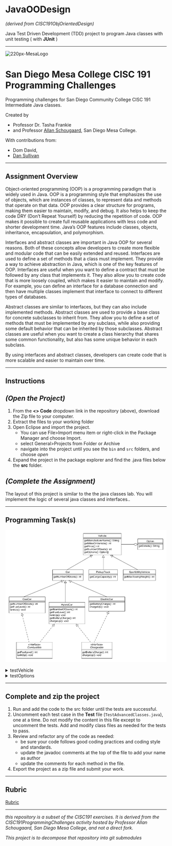 # JavaOODesign
 _(derived from CISC191ObjOrientedDesign)_


Java Test Driven Development (TDD) project to program Java classes with unit testing ( with **JUnit** )

________

![220px-MesaLogo](https://github.com/schougaard/SanDiegoMesaCISC191ProgrammingChallenges/assets/716243/334f6724-6afa-4198-9eff-7c49c472cd35)

# San Diego Mesa College CISC 191 Programming Challenges
Programming challenges for San Diego Community College CISC 191 Intermediate Java classes.

Created by
- Professor Dr. Tasha Frankie
- and Professor [Allan Schougaard](https://github.com/schougaard), San Diego Mesa College.

With contributions from: 
- Dom David,
- [Dan Sullivan](https://github.com/uid100)

________

## Assignment Overview
Object-oriented programming (OOP) is a programming paradigm that is widely used in Java. OOP is a programming style that emphasizes the use of objects, which are instances of classes, to represent data and methods that operate on that data. OOP provides a clear structure for programs, making them easier to maintain, modify, and debug. It also helps to keep the code DRY (Don’t Repeat Yourself) by reducing the repetition of code. OOP makes it possible to create full reusable applications with less code and shorter development time. Java’s OOP features include classes, objects, inheritance, encapsulation, and polymorphism.

Interfaces and abstract classes are important in Java OOP for several reasons. Both of these concepts allow developers to create more flexible and modular code that can be easily extended and reused. Interfaces are used to define a set of methods that a class must implement. They provide a way to achieve abstraction in Java, which is one of the key features of OOP. Interfaces are useful when you want to define a contract that must be followed by any class that implements it. They also allow you to create code that is more loosely coupled, which makes it easier to maintain and modify. For example, you can define an interface for a database connection and then have multiple classes implement that interface to connect to different types of databases.

Abstract classes are similar to interfaces, but they can also include implemented methods. Abstract classes are used to provide a base class for concrete subclasses to inherit from. They allow you to define a set of methods that must be implemented by any subclass, while also providing some default behavior that can be inherited by those subclasses. Abstract classes are useful when you want to create a class hierarchy that shares some common functionality, but also has some unique behavior in each subclass.

By using interfaces and abstract classes, developers can create code that is more scalable and easier to maintain over time.  

________

## Instructions

## _(Open the Project)_
1. From the **<> Code** dropdown link in the repository (above), download the Zip file to your computer.
2. Extract the files to your working folder
3. Open Eclipse and import the project. 
   - You can use File>Import menu item or right-click in the Package Manager and choose Import.
   - select General>Projects from Folder or Archive
   - navigate into the project until you see the `bin` and `src` folders, and choose *open*
4. Expand the project in the package explorer and find the .java files below the **src** folder.

## _(Complete the Assignment)_
The layout of this project is similar to the the java classes lab. You will implement the logic of several java classes and interfaces..

___________

## Programming Task(s)

![class descriptions](vehicle_objects.png)

<details>
    <summary>testVehicle</summary>
    <ul>
        <li>Open the Vehicle class and include the missing elements. Use the diagram to help guide you. What you see in the diagrams above shows information regarding the method headers. For example, getManufacturname is the name of one of the methods and returns a String.</li>
        <li>The only weird part about this one is the last parameter of the constructor. It requires an Option type. Create a blank Option class now so that you can use it as a type. Note that the instance variable for this will be an array of options.</li>
        <li>Other than the Option class, the rest of the tests are strictly getters to check that the instance variables of a Vehicle object are being set properly.</li>
    </ul>
</details>

<details>
     <summary>testOptions</summary>
     It's time to expand on the Option class. You will see that an option will keep track of a String to describe the option.

     - Add the missing instance variable
     
</details>

___________

## Complete and zip the project
1. Run and add the code to the src folder until the tests are successful.
2. Uncomment each test case in the **Test** file (`TestAdvancedClasses.java`), one at a time. 
Do not modify the content in this file except to uncomment the tests. Add and modify class files
as needed for the tests to pass.
3. Review and refactor any of the code as needed:
    - be sure your code follows good coding practices and coding style and standards.
    - update the javadoc comments at the top of the file to add your name as author
    - update the comments for each method in the file.
4. Export the project as a zip file and submit your work.

___________

## Rubric

[Rubric](Rubric.md)


___________

_this repository is a subset of the CISC191 exercises. It is derived from the CISC191ProgrammingChallenges 
activity hosted by Professor Allan Schougaard, San Diego Mesa College, and not a direct fork._

_This project is to decompose that repository into git submodules_
